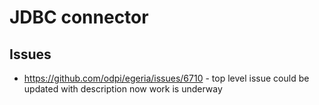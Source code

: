 # JDBC connector

## Issues
* https://github.com/odpi/egeria/issues/6710 - top level issue could be updated with description now work is underway
